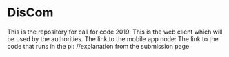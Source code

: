 # DisCom
This is the repository for call for code 2019.
This is the web client which will be used by the authorities.
The link to the mobile app node: 
The link to the code that runs in the pi:
//explanation from the submission page

